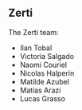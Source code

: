 ## Zerti

The Zerti team:

* Ilan Tobal
* Victoria Salgado
* Naomi Couriel
* Nicolas Halperin
* Matilde Azubel
* Matias Arazi
* Lucas Grasso
